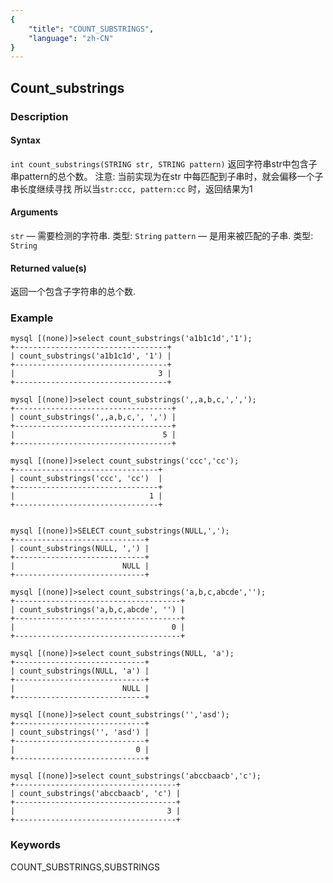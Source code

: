 ```yaml
---
{
    "title": "COUNT_SUBSTRINGS",
    "language": "zh-CN"
}
---
```


<!-- 
Licensed to the Apache Software Foundation (ASF) under one
or more contributor license agreements.  See the NOTICE file
distributed with this work for additional information
regarding copyright ownership.  The ASF licenses this file
to you under the Apache License, Version 2.0 (the
"License"); you may not use this file except in compliance
with the License.  You may obtain a copy of the License at
  http://www.apache.org/licenses/LICENSE-2.0
Unless required by applicable law or agreed to in writing,
software distributed under the License is distributed on an
"AS IS" BASIS, WITHOUT WARRANTIES OR CONDITIONS OF ANY
KIND, either express or implied.  See the License for the
specific language governing permissions and limitations
under the License.
-->

## Count_substrings

### Description

#### Syntax

`int count_substrings(STRING str, STRING pattern)`
返回字符串str中包含子串pattern的总个数。
注意: 当前实现为在str 中每匹配到子串时，就会偏移一个子串长度继续寻找
所以当`str:ccc, pattern:cc` 时，返回结果为1

#### Arguments

`str` — 需要检测的字符串. 类型: `String`
`pattern` — 是用来被匹配的子串. 类型: `String`


#### Returned value(s)

返回一个包含子字符串的总个数.

### Example

```
mysql [(none)]>select count_substrings('a1b1c1d','1');
+----------------------------------+
| count_substrings('a1b1c1d', '1') |
+----------------------------------+
|                                3 |
+----------------------------------+

mysql [(none)]>select count_substrings(',,a,b,c,',',');
+-----------------------------------+
| count_substrings(',,a,b,c,', ',') |
+-----------------------------------+
|                                 5 |
+-----------------------------------+

mysql [(none)]>select count_substrings('ccc','cc');
+--------------------------------+
| count_substrings('ccc', 'cc')  |
+--------------------------------+
|                              1 |
+--------------------------------+


mysql [(none)]>SELECT count_substrings(NULL,',');
+-----------------------------+
| count_substrings(NULL, ',') |
+-----------------------------+
|                        NULL |
+-----------------------------+

mysql [(none)]>select count_substrings('a,b,c,abcde','');
+-------------------------------------+
| count_substrings('a,b,c,abcde', '') |
+-------------------------------------+
|                                   0 |
+-------------------------------------+

mysql [(none)]>select count_substrings(NULL, 'a');
+-----------------------------+
| count_substrings(NULL, 'a') |
+-----------------------------+
|                        NULL |
+-----------------------------+

mysql [(none)]>select count_substrings('','asd');
+-----------------------------+
| count_substrings('', 'asd') |
+-----------------------------+
|                           0 |
+-----------------------------+

mysql [(none)]>select count_substrings('abccbaacb','c');
+------------------------------------+
| count_substrings('abccbaacb', 'c') |
+------------------------------------+
|                                  3 |
+------------------------------------+
```
### Keywords

COUNT_SUBSTRINGS,SUBSTRINGS
